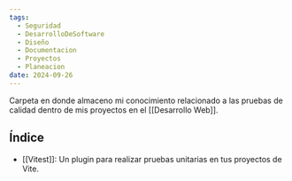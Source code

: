 ```yaml
---
tags:
  - Seguridad
  - DesarrolloDeSoftware
  - Diseño
  - Documentacion
  - Proyectos
  - Planeacion
date: 2024-09-26
---
```

Carpeta en donde almaceno mi conocimiento relacionado a las pruebas de calidad dentro de mis proyectos en el [[Desarrollo Web]].

## Índice
- [[Vitest]]: Un plugin para realizar pruebas unitarias en tus proyectos de Vite.